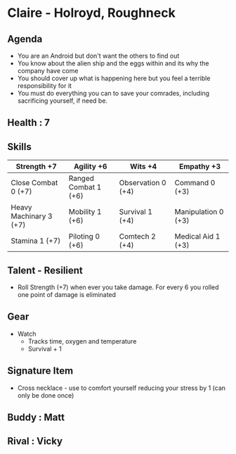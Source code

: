 # Claire - Holroyd, Roughneck

## Agenda
- You are an Android but don't want the others to find out
- You know about the alien ship and the eggs within and its why the company have come
- You should cover up what is happening here but you feel a terrible responsibility for it 
- You must do everything you can to save your comrades, including sacrificing yourself, if need be.

## Health : 7

## Skills

| Strength +7 | Agility +6 | Wits +4 | Empathy +3 |
|-|-|-|-|
| Close Combat 0 (+7) | Ranged Combat 1 (+6) | Observation 0 (+4) | Command 0 (+3) |
| Heavy Machinary 3 (+7) | Mobility 1 (+6) | Survival 1 (+4) | Manipulation 0 (+3) |
| Stamina 1 (+7) | Piloting 0 (+6) | Comtech 2 (+4) | Medical Aid 1 (+3) |

## Talent - Resilient
- Roll Strength (+7) when ever you take damage. For every 6 you rolled one point of damage is eliminated

## Gear
- Watch
    - Tracks time, oxygen and temperature
    - Survival + 1

## Signature Item
- Cross necklace - use to comfort yourself reducing your stress by 1 (can only be done once)

## Buddy : Matt
## Rival : Vicky
